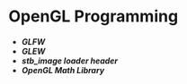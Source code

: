 # OpenGL Programming

<h5>
  <ul>
    <li>GLFW</li>
    <li>GLEW</li>
    <li>stb_image loader header</li>
    <li><a src="https://github.com/g-truc/glm">OpenGL Math Library</a></li>
  </ul>
</h5>
